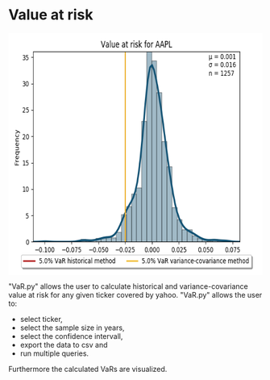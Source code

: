 # Value at risk

<p align="center"><img src="./VaR_Exmpl_AAPL.png" alt="Value at risk example" title="Example value at risk calculation (AAPL)" width="640" height="480" align="middle" /></p>

"VaR.py" allows the user to calculate historical and variance-covariance value at risk for any given ticker covered by yahoo. "VaR.py" allows the user to:

<ul>
<li>select ticker,</li>
<li>select the sample size in years,</li>
<li>select the confidence intervall,</li>
<li>export the data to csv and</li>
<li>run multiple queries.</li>
</ul>

Furthermore the calculated VaRs are visualized.

